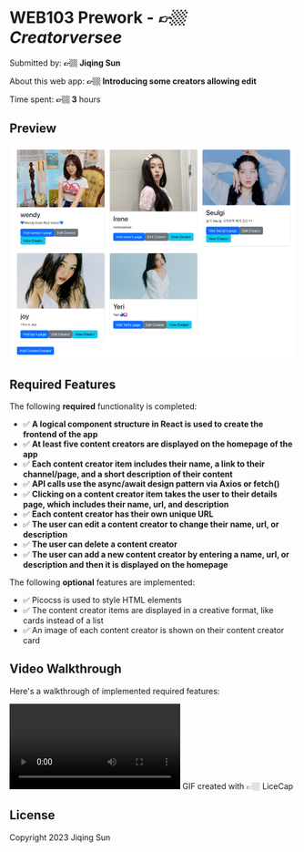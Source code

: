 # WEB103 Prework - *👉🏼 Creatorversee*

Submitted by: **👉🏼 Jiqing Sun**

About this web app: **👉🏼 Introducing some creators allowing edit**

Time spent: **👉🏼 3** hours

## Preview
![](img.png)
## Required Features

The following **required** functionality is completed:

<!-- 👉🏿👉🏿👉🏿 Make sure to check off completed functionality below -->
- ✅ **A logical component structure in React is used to create the frontend of the app**
- ✅ **At least five content creators are displayed on the homepage of the app**
- ✅ **Each content creator item includes their name, a link to their channel/page, and a short description of their content**
- ✅ **API calls use the async/await design pattern via Axios or fetch()**
- ✅ **Clicking on a content creator item takes the user to their details page, which includes their name, url, and description**
- ✅ **Each content creator has their own unique URL**
- ✅ **The user can edit a content creator to change their name, url, or description**
- ✅ **The user can delete a content creator**
- ✅ **The user can add a new content creator by entering a name, url, or description and then it is displayed on the homepage**

The following **optional** features are implemented:

- ✅ Picocss is used to style HTML elements
- ✅ The content creator items are displayed in a creative format, like cards instead of a list
- ✅ An image of each content creator is shown on their content creator card


## Video Walkthrough

Here's a walkthrough of implemented required features:

![demo](https://i.imgur.com/1ZxlNWE.mp4)
GIF created with  👉🏼 LiceCap
<!-- Recommended tools:
[Kap](https://getkap.co/) for macOS
[ScreenToGif](https://www.screentogif.com/) for Windows
[peek](https://github.com/phw/peek) for Linux. -->


## License

Copyright 2023 Jiqing Sun
